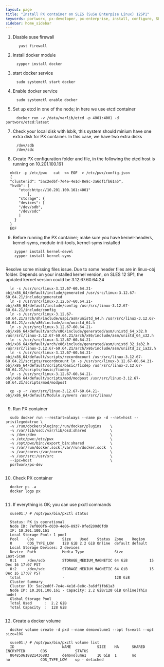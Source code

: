 ```yaml
---
layout: page
title: "Install PX container on SLES (SuSe Enterpise Linux) 12SP1"
keywords: portworx, px-developer, px-enterprise, install, configure, SLES 12, SP1
sidebar: home_sidebar
---
```


1. Disable suse firewall
  
```
      yast firewall  
```
  
2. install docker module
  
```
     zypper install docker
```
  
3. start docker service  
  
```
     sudo systemctl start docker
```
  
4. Enable docker service
  
```
     sudo systemctl enable docker
```
  
5. Set up etcd in one of the node; in here we use etcd container 
  
```
     docker run -v /data/varlib/etcd -p 4001:4001 -d portworx/etcd:latest
```
  
7. Check your local disk with lsblk, this system should minium have one extra disk for PX container.
   In this case, we have two extra disks 
  
```
     /dev/sdb
     /dev/sdc
```
  
8. Create PX configuration folder and file, in the following the etcd host is running on 10.201.100.161 
  
```
  mkdir -p /etc/pwx   cat  << EOF  > /etc/pwx/config.json
  {  
  "clusterid": "5ac2ed6f-7e4e-4e1d-8e8c-3a6df1fb61a5",
  "kvdb": [
      "etcd:http://10.201.100.161:4001"
          ],
      "storage": {
      "devices": [
      "/dev/sdb",
      "/dev/sdc"
      ]
    }
  }
  EOF
```
  
9. Before running the PX container; make sure you have kernel-headers, kernel-syms, module-init-tools, kernel-syms installed
 
```
    zypper install kernel-devel
    zypper install kernel-syms
 
```
  
  Resolve some missing files issue. Due to some header files are in linux-obj folder.
  Depends on your installed kernel version, on SLES 12 SP1, the updated kernel version could be 3.12.67.60.64.24
  
```
  ln -s /usr/src/linux-3.12.67-60.64.21-obj/x86_64/default/include/generated /usr/src/linux-3.12.67-60.64.21/include/generated
  ln -s /usr/src/linux-3.12.67-60.64.21-obj/x86_64/default/include/config /usr/src/linux-3.12.67-60.64.21/include/config
  ln -s /usr/src/linux-3.12.67-60.64.21/arch/sh/include/uapi/asm/unistd_64.h /usr/src/linux-3.12.67-60.64.21/arch/x86/include/asm/unistd_64.h
  ln -s /usr/src/linux-3.12.67-60.64.21-obj/x86_64/default/arch/x86/include/generated/asm/unistd_64_x32.h /usr/src/linux-3.12.67-60.64.21/arch/x86/include/asm/unistd_64_x32.h
  ln -s /usr/src/linux-3.12.67-60.64.21-obj/x86_64/default/arch/x86/include/generated/asm/unistd_32_ia32.h /usr/src/linux-3.12.67-60.64.21/arch/x86/include/asm/unistd_32_ia32.h
  ln -s /usr/src/linux-3.12.67-60.64.21-obj/x86_64/default/scripts/recordmcount /usr/src/linux-3.12.67-60.64.21/scripts/recordmcount ln -s /usr/src/linux-3.12.67-60.64.21-obj/x86_64/default/scripts/basic/fixdep /usr/src/linux-3.12.67-60.64.21/scripts/basic/fixdep
  ln -s /usr/src/linux-3.12.67-60.64.21-obj/x86_64/default/scripts/mod/modpost /usr/src/linux-3.12.67-60.64.21/scripts/mod/modpost
  
  cp -p -r /usr/src/linux-3.12.67-60.64.21-obj/x86_64/default/Module.symvers /usr/src/linux/
  
```
  
9. Run PX container
  
```
  sudo docker run --restart=always --name px -d --net=host --privileged=true \
  -v /run/docker/plugins:/run/docker/plugins    \
  -v /var/lib/osd:/var/lib/osd:shared           \
  -v /dev:/dev                                  \
  -v /etc/pwx:/etc/pwx                          \
  -v /opt/pwx/bin:/export_bin:shared            \
  -v /var/run/docker.sock:/var/run/docker.sock  \
  -v /var/cores:/var/cores                      \
  -v /usr/src:/usr/src                          \
  --ipc=host                                    \
  portworx/px-dev
  
```
  
10. Check PX container
  
```
  docker ps -a
  docker logs px
  
```
  
11. If everything is OK; you can use pxctl commands 
  
```
  suse01:/ # /opt/pwx/bin/pxctl status
  
  Status: PX is operational
  Node ID: 7ef800f6-d030-4e06-8937-8fed200d0fd0
  IP: 10.201.100.161
  Local Storage Pool: 1 pool
  Pool    Cos             Size    Used    Status  Zone    Region
  0       COS_TYPE_LOW    128 GiB 2.2 GiB Online  default default
  Local Storage Devices: 2 devices
  Device  Path            Media Type              Size            Last-Scan
  0:1     /dev/sdb        STORAGE_MEDIUM_MAGNETIC 64 GiB          15 Dec 16 17:07 PST
  0:2     /dev/sdc        STORAGE_MEDIUM_MAGNETIC 64 GiB          15 Dec 16 17:07 PST
  total                   -                       128 GiB
  Cluster Summary        
  Cluster ID: 5ac2ed6f-7e4e-4e1d-8e8c-3a6df1fb61a3
  Node IP: 10.201.100.161 - Capacity: 2.2 GiB/128 GiB Online(This node)
  Global Storage Pool
  Total Used      :  2.2 GiB
  Total Capacity  :  128 GiB
  
```
  
12. Create a docker volume
  
```
  docker volume create -d pxd --name demovolume1 --opt fs=ext4 --opt size=10G
  
  suse01:/ # /opt/pwx/bin/pxctl volume list
  ID                      NAME            SIZE    HA      SHARED  ENCRYPTED       COS             STATUS
  804850618821436883      demovolume1     10 GiB  1       no      no              COS_TYPE_LOW    up - detached
  
```

